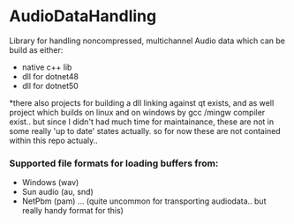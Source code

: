 # AudioDataHandling
Library for handling noncompressed, multichannel Audio data which can be build as either:

- native c++ lib
- dll for dotnet48
- dll for dotnet50

*there also projects for building a dll linking against qt exists, and as well project which builds on linux and on windows by gcc /mingw compiler exist.. but since I didn't had much time for maintainance, these are not in some really 'up to date' states actually. so for now these are not contained within this repo actualy..  

### Supported file formats for loading buffers from:

- Windows (wav)
- Sun audio (au, snd)
- NetPbm (pam) ... (quite uncommon for transporting audiodata.. but really handy format for this)
 

    

